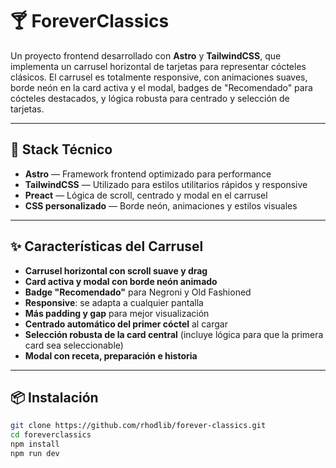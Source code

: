 # 🍸 ForeverClassics

Un proyecto frontend desarrollado con **Astro** y **TailwindCSS**, que implementa un carrusel horizontal de tarjetas para representar cócteles clásicos. El carrusel es totalmente responsive, con animaciones suaves, borde neón en la card activa y el modal, badges de "Recomendado" para cócteles destacados, y lógica robusta para centrado y selección de tarjetas.

---

## 🧱 Stack Técnico

- **Astro** — Framework frontend optimizado para performance
- **TailwindCSS** — Utilizado para estilos utilitarios rápidos y responsive
- **Preact** — Lógica de scroll, centrado y modal en el carrusel
- **CSS personalizado** — Borde neón, animaciones y estilos visuales

---

## ✨ Características del Carrusel

- **Carrusel horizontal con scroll suave y drag**
- **Card activa y modal con borde neón animado**
- **Badge "Recomendado"** para Negroni y Old Fashioned
- **Responsive**: se adapta a cualquier pantalla
- **Más padding y gap** para mejor visualización
- **Centrado automático del primer cóctel** al cargar
- **Selección robusta de la card central** (incluye lógica para que la primera card sea seleccionable)
- **Modal con receta, preparación e historia**

---

## 📦 Instalación

```bash
git clone https://github.com/rhodlib/forever-classics.git
cd foreverclassics
npm install
npm run dev
